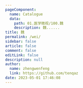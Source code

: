 ```yaml
---
pageComponent: 
  name: Catalogue
  data: 
    path: 01.医学微视/100.魏
    description: 魏......
title: 魏
permalink: /wei/
sidebar: false
article: false
comment: false
editLink: false
description: null
author: 
  name: zhengwenfeng
  link: https://github.com/tenqaz
date: 2023-05-01 17:46:08
---
```

